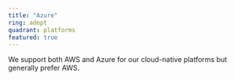 ```yaml
---
title: "Azure"
ring: adopt
quadrant: platforms
featured: true
---
```


We support both AWS and Azure for our cloud-native platforms but generally prefer AWS.